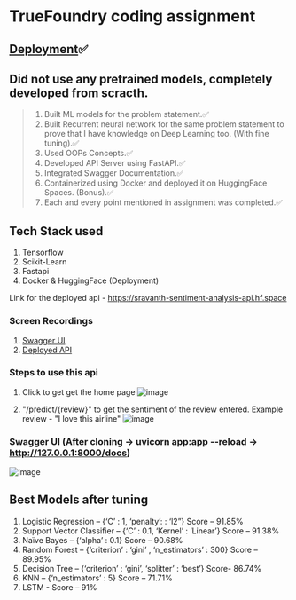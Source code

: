 # TrueFoundry coding assignment
## [Deployment](https://sravanth-sentiment-analysis-api.hf.space)✅
## Did not use any pretrained models, completely developed from scracth. 
>1. Built ML models for the problem statement.✅
>2. Built Recurrent neural network for the same problem statement to prove that I have knowledge on Deep Learning too. (With fine tuning).✅
>3. Used OOPs Concepts.✅
>4. Developed API Server using FastAPI.✅
>5. Integrated Swagger Documentation.✅
>7. Containerized using Docker and deployed it on HuggingFace Spaces. (Bonus).✅
>8. Each and every point mentioned in assignment was completed.✅

## Tech Stack used
1. Tensorflow
2. Scikit-Learn
3. Fastapi
4. Docker & HuggingFace (Deployment)

Link for the deployed api - https://sravanth-sentiment-analysis-api.hf.space

### Screen Recordings
1. [Swagger UI](https://github.com/Sravanthgithub/assignment/blob/main/Truefoundry-submission-recording.mp4) 
2. [Deployed API](https://sravanth-sentiment-analysis-api.hf.space/)

### Steps to use this api
1. Click to get get the home page
![image](https://user-images.githubusercontent.com/77894804/209323381-1fd72192-0c6c-48db-a8f5-ce2b68346af6.png)

2. "/predict/{review}" to get the sentiment of the review entered.
Example review - "I love this airline"
![image](https://user-images.githubusercontent.com/77894804/209323485-99cc1603-7ff8-4135-b09b-ff4e423da198.png)

### Swagger UI (After cloning -> uvicorn app:app --reload -> http://127.0.0.1:8000/docs)
![image](https://user-images.githubusercontent.com/77894804/209323832-8944aa46-d216-4a47-b1a3-84c410491627.png)

## Best Models after tuning
1. Logistic Regression – {‘C’ : 1, ‘penalty’: : ‘l2”} Score – 91.85%
2. Support Vector Classifier – {‘C’ : 0.1, ‘Kernel’ : ‘Linear’} Score – 91.38%
3. Naïve Bayes – {‘alpha’ : 0.1} Score – 90.68%
4. Random Forest – {‘criterion’ : ‘gini’ , ‘n_estimators’ : 300} Score – 89.95%
5. Decision Tree – {‘criterion’ : ‘gini’,  ‘splitter’ :  ‘best’}  Score- 86.74%
6. KNN – {‘n_estimators’ : 5} Score – 71.71%
7. LSTM -  Score – 91%




